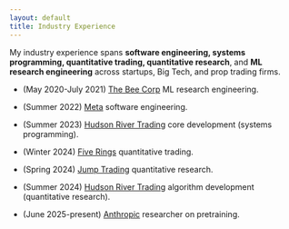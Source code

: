 ```yaml
---
layout: default
title: Industry Experience
---
```


My industry experience spans **software engineering, systems programming, quantitative trading, quantitative research**, and **ML research engineering** across startups, Big Tech, and prop trading firms.

* (May 2020-July 2021) [The Bee Corp](https://www.linkedin.com/company/the-bee-corp) ML research engineering.

* (Summer 2022) [Meta](https://www.meta.com/) software engineering.

* (Summer 2023) [Hudson River Trading](https://www.hudsonrivertrading.com/) core development (systems programming).

* (Winter 2024) [Five Rings](https://fiverings.com/) quantitative trading.

* (Spring 2024) [Jump Trading](https://www.jumptrading.com/) quantitative research.

* (Summer 2024) [Hudson River Trading](https://www.hudsonrivertrading.com/) algorithm development (quantitative research).

* (June 2025-present) [Anthropic](https://www.anthropic.com/) researcher on pretraining.
